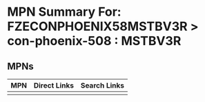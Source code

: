 



# MPN Summary For: FZECONPHOENIX58MSTBV3R > con-phoenix-508 : MSTBV3R

## MPNs
  

|MPN|Direct Links|Search Links|
| :--- | :--- | :--- |
||||
